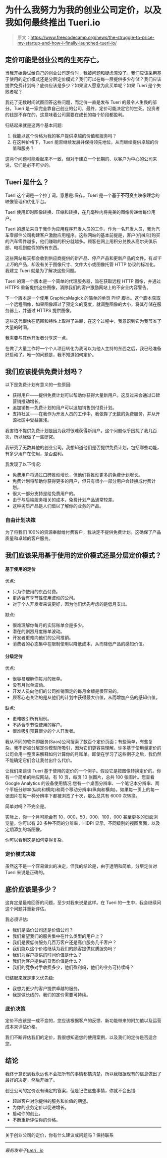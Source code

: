 # 为什么我努力为我的创业公司定价，以及我如何最终推出 Tueri.io

> 原文：<https://www.freecodecamp.org/news/the-struggle-to-price-my-startup-and-how-i-finally-launched-tueri-io/>

## 定价可能是创业公司的生死存亡。

当我开始尝试给自己的创业公司定价时，我被问题和疑虑淹没了。我们应该采用基于使用的定价模式还是分层定价模式？我们可以在每一层提供多少存储？我们应该提供免费计划吗？底价应该是多少？如果没人愿意为此买单呢？如果 Tueri 是个失败者呢？

我花了无数时间试图回答这些问题，而定价一直是发布 Tueri 的最令人生畏的部分。Tueri 是一家完全靠自己创业的公司，最终，定价可能决定它的生死。投资者的钱是不存在的，这意味着公司需要在成长的每个阶段都盈利。

归结起来就是这两个基本问题:

1.  我能以这个价格为我的客户提供卓越的价值和服务吗？
2.  在这种价格下，Tueri 能否继续发展并保持领先地位，从而继续提供卓越的价值和服务？

这两个问题可能看起来不一致，但对于建立一个长期的、以客户为中心的公司来说，它们是必不可少的。

## Tueri 是什么？

Tueri 这个词是一个拉丁词，意思是:保存。Tueri 是一个基于**不可变**主映像理念的映像管理和优化平台。

Tueri 使用即时图像转换、压缩和转换，在几毫秒内将完美的图像传递给每位用户。

Tueri 的想法来自于我作为应用程序开发人员的工作。作为一名开发人员，我为汽车零部件公司构建客户激励应用程序。这些网站的基本前提是，客户(机械店)购买的汽车零件越多，他们赚取的积分就越多。顾客在网上用积分兑换从高尔夫俱乐部、电视到度假的所有东西。

这些网站每天都会收到供应商提供的新产品、停产产品和更新产品的文件。有*成千上万*的产品，却没有关于图像尺寸、文件大小或图像托管 HTTP 协议的标准化。我建立 Tueri 就是为了解决这些问题。

Tueri 的第一个版本是一个简单的代理服务器，旨在获取远程 HTTP 图像，并通过 HTTPS 重新提供这些图像，消除我们的客户激励网站上的不安全内容警告。

下一个版本是一个使用 GraphicsMagick 的简单的单页 PHP 脚本。这个脚本获取一个远程图像，如果图像超过了预定义的宽度，就调整图像的大小，将其存储在服务器上，并通过 HTTPS 提供图像。

这些迭代很快在范围和特性上取得了进展，在这个过程中，我意识到它为我节省了大量的时间。

我需要与其他开发者分享这一点。

在做了大量工作将一个个人项目转化为我可以为他人主持的东西之后，我已经准备好启动了。唯一的问题是，我不知道如何定价。

## 我们应该提供免费计划吗？

以下是免费计划有意义的一些原因:

*   获得用户——提供免费计划可以帮助你获得大量新用户。这反过来会通过口碑营销推动增长。
*   追加销售—免费计划的用户可以追加销售到付费计划。
*   支持社区——在我作为开发人员的工作中，我依靠了无数的免费服务，并从开源社区中受益匪浅。

我害怕不提供免费计划是因为我将很难获得新用户。这个问题似乎困扰了我几百次，所以我做了一些研究。

我研究了无数其他的创业公司。我想知道他们是否提供免费计划，包括哪些功能，有多少用户在使用，是否盈利。

我发现了以下情况:

*   免费用户将通过口碑推动增长，但他们将推动更多的免费计划增长。
*   免费计划将帮助你获得更多的用户，但只有很小一部分用户会转换成付费计划。
*   很大一部分支持是给免费用户的。
*   由于与后端服务相关的成本，免费计划产品通常较差。
*   这种劣质产品是人们借以了解你的业务的产品。

### 自由计划决策

为了将我们 100%的资源奉献给付费客户，我决定不提供免费计划。这确保了产品质量和卓越的客户服务。

## 我们应该采用基于使用的定价模式还是分层定价模式？

#### 基于使用的定价

优点:

*   只为你使用的东西付费。
*   更适合有季节性使用波动的公司。
*   对于个人开发者来说更好，因为他们优先考虑的是低月支出。

缺点:

*   很难理解你每月的实际账单会是多少。
*   潜在的剧烈月度账单波动。
*   开发者更难向他们的公司推销。
*   消费者的心态集中在限制使用以降低成本，从而降低产品的感知价值。

#### 分级定价

优点:

*   很容易理解你每月的账单。
*   没有月账单波动。
*   开发人员向他们的公司推销固定的每月金额是很容易的。
*   顾客心态关注的是从他们的计划中获得最大价值，从而增加产品的感知价值。

缺点:

*   更难吸引所有用例。
*   不适合季节性使用的客户。
*   很难吸引预算很少的个人开发者。

我从不同的软件即服务(Saas)公司搜索了数百个定价页面；有些简单，有些复杂。我不断被分层定价模型所吸引，因为它们更容易理解。许多基于使用量定价的公司会用一整页来解释如何计算你的月账单。即使在学习了这些例子之后，我仍然不能确定它们会让我付出什么代价。

让我们来谈谈 Tueri 基于使用的定价的一个例子。假设它是按图像转换定价的。你有一个简单的响应网站，有 10 页，每页 10 张图片，总共 100 张图片。您查看 Google Analytics 的设备使用情况:您有一个桌面分辨率、一个笔记本分辨率、两个平板分辨率(纵向和横向)和两个移动分辨率(纵向和横向)。如果每一页上的每一张图片在每一种分辨率下都被浏览了十次，那么总共有 6000 次转换。

简单对吗？不完全是。

实际上，你一个月可能会有 10，000，50，000，100，000 甚至更多的页面浏览量。你可以有 20 多种不同的分辨率，HiDPI 显示，不同级别的视图页面，以及定期添加的新图像。

你可以看到这是如何变得复杂。

### 定价模式决策

虽然这不是一个容易做出的决定，但我的结论是，由于透明和简单，分层定价对 Tueri 来说是正确的。

## 底价应该是多少？

这肯定是最难回答的问题，至少对我来说是这样。在 Tueri 的一生中，我会继续问这个问题并重新评估。

我必须评估:

*   我们是溢价公司还是价值公司？
*   我们希望我们的服务集中在什么类型的用户上？
*   我们是要低价服务几百万客户还是高价服务几千客户？
*   我们能以这个价格继续为我们的顾客提供优质服务吗？
*   我们为客户提供的时间价值是什么？
*   我们为客户提供的货币价值是什么？
*   我们的竞争对手收费多少，他们盈利吗，他们的业务可持续吗？

归结起来就是定义优先级:

*   我想为更少的客户提供卓越的服务。
*   我是做长线的，我们的定价需要可持续。

### 底价决策

定价不应该是一成不变的，您应该根据客户的反馈、新功能带来的附加值以及运营成本来评估价格。

我们不断评估我们的定价，我很想知道您的使用案例，以及我们的定价是否适合您。 

## 结论

我终于意识到我永远也不会把所有的事情都搞清楚，所以我根据现有的信息做出了最好的决定，然后开始了。

创业公司的定价没有确定的答案，但是记住这些事情，你就不会出错:

*   超越客户对你提供的服务和价值的期望。
*   为你的业务定价以促进增长。
*   启动你的创业。
*   不断重新评估你的价格。

* * *

关于创业公司的定价，你有什么建议或问题吗？保持联系 

* * *

*最初发布于[tueri . io](https://tueri.io/blog/2019-08-14-the-struggle-to-price-my-startup-and-how-i-finally-launched-tueri/?utm_source=Freecodecamp&utm_medium=Post&utm_campaign=Pricing)*